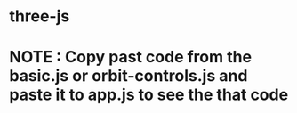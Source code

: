 # three-js

# NOTE : Copy past code from the basic.js or orbit-controls.js and paste it to app.js to see the that code

<!--

    webgl : webgl vneko chai browser ma 3d object haru render garna use hunxa re
            use chai gpu nai garxa but webgl chai software jasto ho re jun chai browser ma already installed hunxa ani yesle nai browser ma 3d lie render garxa re

    so why three js and not webgl ?

    webgl chai very complicated to code hunxa re, so tyo dherai complicated vyera developer haru le 3 js banaye which helps to code easily

    3js vneko chai euta library ho which communicates with webgl, yesle webgl ma complicated kura haru behind the scenes garxa ani hamilie desired output dinxa. 3js use garda pani 3d objec t render chai webgl le nai greko ho

    so three js chai webgl sanga developer ko communication easy hos vnera banako

    eg : cube render garnu paryo

    webgl : sab code leknu paryo, vertice 1 yeta hunxa, vertice 2 yeta hunxa ani tyo sab afai lekn nu paryo
    three js : cude chiyo vanyo ani three js le webgl ma j j code chini tyo lekh dinxa for rendering



 -->

